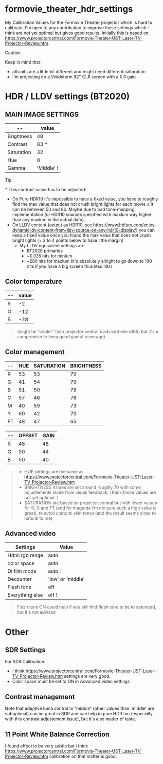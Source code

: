# formovie_theater_hdr_settings

My Calibration Values for the Formovie Theater projector which is hard to calibrate.
I'm open to any contribution to improve these settings which I think are not yet optimal but gives good results. 
Initially this is based on https://www.projectorcentral.com/Formovie-Theater-UST-Laser-TV-Projector-Review.htm.

> [!CAUTION]
> Keep in mind that :
> - all units are a little bit different and might need different calibration.
> - I'm projecting on a Vividstorm 92" CLR screen with a 0.6 gain

# HDR / LLDV settings (BT2020)

## MAIN IMAGE SETTINGS
-- |  value  
----- | ----
Brightness | 48
Contrast   | 83 *
Saturation | 32
Hue        | 0
Gamma      | 'Middle' !

> [!TIP]
> \* This contrast value has to be adjusted:
> - On Pure HDR10 it's impossible to have a fixed value, you have to roughly find the max value that does not crush bright lights for each movie :( it can be between 50 and 80. Maybe due to bad tone-mapping implementation (or HDR10 sources specified with maxlum way higher than any maxlum in the actual data).
> - On LLDV content (output as HDR10, see https://www.hdfury.com/enjoy-dynamic-dv-content-from-lldv-source-on-any-hdr10-display/) you can keep a fixed value once you found the max value that does not crush bright lights (+ 2 to 4 points below to have little margin)
>   - My LLDV equivalent settings are
>     - BT2020 primaries
>     - ~0.035 nits for minlum
>     - ~280 nits for maxlum (it's absolutely allright to go down to 100 nits if you have a big screen thus less nits)

## Color temperature
--  | value
---- | ----
R | -2
G | -12
B | -28

> (might be "cooler" than projector central's advised one (d65) but it's a compromise to keep good gamut coverage)

## Color management

-- | HUE | SATURATION | BRIGHTNESS
---- | ---- | ---- | ----
R | 53 | 53 | 70 
G | 41 | 54 | 70 
B | 51 | 50 | 79 
C | 57 | 46 | 76 
M | 40 | 59 | 73 
Y | 60 | 42 | 70 
FT | 48 | 47 | 65 

--  | OFFSET |  GAIN
---- | ---- | ----
R | 48 | 48
G | 50 | 44
B | 50 | 40

> - HUE settings are the same as https://www.projectorcentral.com/Formovie-Theater-UST-Laser-TV-Projector-Review.htm
> - BRIGHTNESS Values are set around roughly 70 with some adjustements made from visual feedback, I think those values are not yet optimal :/
> - SATURATION are based on projector central but with lower values for R, G and FT (and for magenta I'm not sure such a high value is great), to avoid unatural skin tones (and the result seems close to natural to me)

## Advanced video

Settings  | Value
---- | ----
Hdmi rgb range | auto
color space | auto 
Di film mode | auto !
Decounter | 'low' or 'middle'
Flesh tone | off
Everything else | off !

> Flesh tone ON could help if you still find flesh tone to be to saturated, but it's not advised

# Other

## SDR Settings
For SDR Calibration:
- I think https://www.projectorcentral.com/Formovie-Theater-UST-Laser-TV-Projector-Review.htm settings are very good.
- Color space must be set to ON in Advanced video settings

## Contrast management
Note that adaptive luma control to "middle" (other values than 'middle' are suboptimal) can be great in SDR and can help in pure HDR too (especially with this contrast adjustement issue), but it's also matter of taste.

## 11 Point White Balance Correction
I found effect to be very subtle but I think https://www.projectorcentral.com/Formovie-Theater-UST-Laser-TV-Projector-Review.htm calibration on that matter is good.



